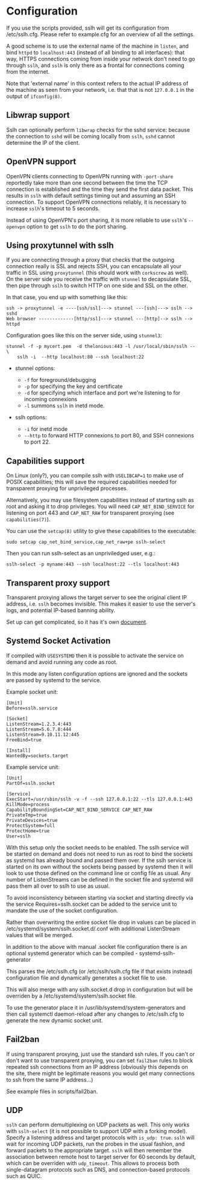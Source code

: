 Configuration
=============

If you use the scripts provided, sslh will get its
configuration from /etc/sslh.cfg. Please refer to
example.cfg for an overview of all the settings.

A good scheme is to use the external name of the machine in
`listen`, and bind `httpd` to `localhost:443` (instead of all
binding to all interfaces): that way, HTTPS connections
coming from inside your network don't need to go through
`sslh`, and `sslh` is only there as a frontal for connections
coming from the internet.

Note that 'external name' in this context refers to the
actual IP address of the machine as seen from your network,
i.e. that that is not `127.0.0.1` in the output of
`ifconfig(8)`.

Libwrap support
---------------

Sslh can optionally perform `libwrap` checks for the sshd
service: because the connection to `sshd` will be coming
locally from `sslh`, `sshd` cannot determine the IP of the
client.

OpenVPN support
---------------

OpenVPN clients connecting to OpenVPN running with
`-port-share` reportedly take more than one second between
the time the TCP connection is established and the time they
send the first data packet. This results in `sslh` with
default settings timing out and assuming an SSH connection.
To support OpenVPN connections reliably, it is necessary to
increase `sslh`'s timeout to 5 seconds.

Instead of using OpenVPN's port sharing, it is more reliable
to use `sslh`'s `--openvpn` option to get `sslh` to do the
port sharing.

Using proxytunnel with sslh
---------------------------

If you are connecting through a proxy that checks that the
outgoing connection really is SSL and rejects SSH, you can
encapsulate all your traffic in SSL using `proxytunnel` (this
should work with `corkscrew` as well). On the server side you
receive the traffic with `stunnel` to decapsulate SSL, then
pipe through `sslh` to switch HTTP on one side and SSL on the
other.

In that case, you end up with something like this:

	ssh -> proxytunnel -e ----[ssh/ssl]---> stunnel ---[ssh]---> sslh --> sshd
	Web browser -------------[http/ssl]---> stunnel ---[http]--> sslh --> httpd

Configuration goes like this on the server side, using `stunnel3`:

	stunnel -f -p mycert.pem  -d thelonious:443 -l /usr/local/sbin/sslh -- \
		sslh -i  --http localhost:80 --ssh localhost:22

* stunnel options:
  * `-f` for foreground/debugging
  * `-p` for specifying the key and certificate
  * `-d` for specifying which interface and port
	we're listening to for incoming connexions
  * `-l` summons `sslh` in inetd mode.

* sslh options:
  * `-i` for inetd mode
  * `--http` to forward HTTP connexions to port 80,
	and SSH connexions to port 22.

Capabilities support
--------------------

On Linux (only?), you can compile sslh with `USELIBCAP=1` to
make use of POSIX capabilities; this will save the required
capabilities needed for transparent proxying for unprivileged
processes.

Alternatively, you may use filesystem capabilities instead
of starting sslh as root and asking it to drop privileges.
You will need `CAP_NET_BIND_SERVICE` for listening on port 443
and `CAP_NET_RAW` for transparent proxying (see
`capabilities(7)`).

You can use the `setcap(8)` utility to give these capabilities
to the executable:

	sudo setcap cap_net_bind_service,cap_net_raw+pe sslh-select

Then you can run sslh-select as an unpriviledged user, e.g.:

	sslh-select -p myname:443 --ssh localhost:22 --tls localhost:443

Transparent proxy support
-------------------------

Transparent proxying allows the target server to see the
original client IP address, i.e. `sslh` becomes invisible.
This makes it easier to use the server's logs, and potential
IP-based banning ability.

Set up can get complicated, so it has it's own [document](tproxy.md).

Systemd Socket Activation
-------------------------
If compiled with `USESYSTEMD` then it is possible to activate 
the service on demand and avoid running any code as root.

In this mode any listen configuration options are ignored and 
the sockets are passed by systemd to the service.

Example socket unit:

	[Unit]
	Before=sslh.service
	
	[Socket]
	ListenStream=1.2.3.4:443
	ListenStream=5.6.7.8:444
	ListenStream=9.10.11.12:445
	FreeBind=true

	[Install]
	WantedBy=sockets.target

Example service unit:

	[Unit]
	PartOf=sslh.socket
	
	[Service]
	ExecStart=/usr/sbin/sslh -v -f --ssh 127.0.0.1:22 --tls 127.0.0.1:443
	KillMode=process
	CapabilityBoundingSet=CAP_NET_BIND_SERVICE CAP_NET_RAW
	PrivateTmp=true
	PrivateDevices=true
	ProtectSystem=full
	ProtectHome=true
	User=sslh


With this setup only the socket needs to be enabled. The sslh service 
will be started on demand and does not need to run as root to bind the 
sockets as systemd has already bound and passed them over. If the sslh
service is started on its own without the sockets being passed by systemd
then it will look to use those defined on the command line or config
file as usual. Any number of ListenStreams can be defined in the socket
file and systemd will pass them all over to sslh to use as usual.

To avoid inconsistency between starting via socket and starting directly
via the service Requires=sslh.socket can be added to the service unit to
mandate the use of the socket configuration.

Rather than overwriting the entire socket file drop in values can be placed
in /etc/systemd/system/sslh.socket.d/<name>.conf with additional ListenStream
values that will be merged.

In addition to the above with manual .socket file configuration there is an
optional systemd generator which can be compiled - systemd-sslh-generator 

This parses the /etc/sslh.cfg (or /etc/sslh/sslh.cfg file if that exists 
instead) configuration file and dynamically generates a socket file to use.

This will also merge with any sslh.socket.d drop in configuration but will be 
overriden by a /etc/systemd/system/sslh.socket file.

To use the generator place it in /usr/lib/systemd/system-generators and then
call systemctl daemon-reload after any changes to /etc/sslh.cfg to generate 
the new dynamic socket unit.

Fail2ban
--------

If using transparent proxying, just use the standard ssh
rules. If you can't or don't want to use transparent
proxying, you can set `fail2ban` rules to block repeated ssh
connections from an IP address (obviously this depends
on the site, there might be legitimate reasons you would get
many connections to ssh from the same IP address...)

See example files in scripts/fail2ban.

UDP
---

`sslh` can perform demultiplexing on UDP packets as well.
This only works with `sslh-select` (it is not possible to
support UDP with a forking model). Specify a listening
address and target protocols with `is_udp: true`. `sslh`
will wait for incoming UDP packets, run the probes in the
usual fashion, and forward packets to the appropriate
target. `sslh` will then remember the association between
remote host to target server for 60 seconds by default,
which can be overriden with `udp_timeout`. This allows to
process both single-datagram protocols such as DNS, and
connection-based protocols such as QUIC.
